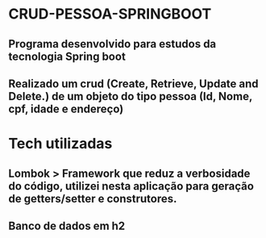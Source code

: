 # CRUD-PESSOA-SPRINGBOOT
## Programa desenvolvido para estudos da tecnologia Spring boot
## Realizado um crud (Create, Retrieve, Update and Delete.) de um objeto do tipo pessoa (Id, Nome, cpf, idade e endereço)

# Tech utilizadas
## Lombok > Framework que reduz a verbosidade do código, utilizei nesta aplicação para geração de getters/setter e construtores.
## Banco de dados em h2
